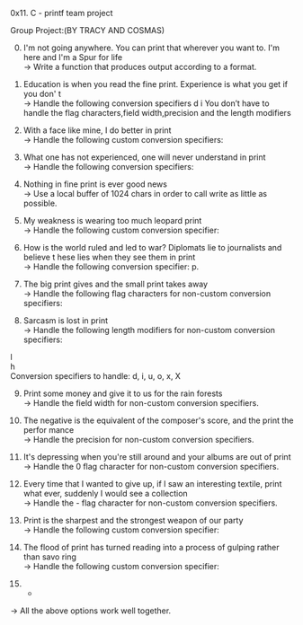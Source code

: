 0x11. C - printf team project

Group Project:(BY TRACY AND COSMAS)                                                                      
                                                                                    
0. I'm not going anywhere. You can print that wherever you want to. I'm here and I'm
 a Spur for life                                                                    
-> Write a function that produces output according to a format.                                                                                                            
                                                                                    
1. Education is when you read the fine print. Experience is what you get if you don'
t                                                                                   
-> Handle the following conversion specifiers
d
i
You don’t have to handle the flag characters,field width,precision and the length modifiers
2. With a face like mine, I do better in print                                      
-> Handle the following custom conversion specifiers:                                  
                                                                                    
3. What one has not experienced, one will never understand in print                 
-> Handle the following conversion specifiers:                                         
                                                                                    
4. Nothing in fine print is ever good news                                          
-> Use a local buffer of 1024 chars in order to call write as little as possible.      
                                                                                    
5. My weakness is wearing too much leopard print                                    
-> Handle the following custom conversion specifier:                                   
                                                                                    
6. How is the world ruled and led to war? Diplomats lie to journalists and believe t
hese lies when they see them in print                                               
-> Handle the following conversion specifier: p.                                       
                                                                                    
7. The big print gives and the small print takes away                               
-> Handle the following flag characters for non-custom conversion specifiers:          
                                                                                    
8. Sarcasm is lost in print                                                         
-> Handle the following length modifiers for non-custom conversion specifiers:         
                                                                                    
l                                                                                   
h                                                                                   
Conversion specifiers to handle: d, i, u, o, x, X                                   
                                                                                    
9. Print some money and give it to us for the rain forests                          
-> Handle the field width for non-custom conversion specifiers.                        
                                                                                    
10. The negative is the equivalent of the composer's score, and the print the perfor
mance                                                                               
-> Handle the precision for non-custom conversion specifiers.                          
                                                                                    
11. It's depressing when you're still around and your albums are out of print       
-> Handle the 0 flag character for non-custom conversion specifiers.                   
                                                                                    
12. Every time that I wanted to give up, if I saw an interesting textile, print what
 ever, suddenly I would see a collection                                            
-> Handle the - flag character for non-custom conversion specifiers.                   
                                                                                    
13. Print is the sharpest and the strongest weapon of our party                     
-> Handle the following custom conversion specifier:                                   
                                                                                    
14. The flood of print has turned reading into a process of gulping rather than savo
ring                                                                                
-> Handle the following custom conversion specifier:                                   
                                                                                    
15. *                                                                               
-> All the above options work well together. 

